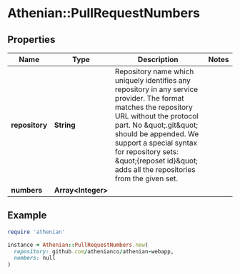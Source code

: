 # Athenian::PullRequestNumbers

## Properties

| Name | Type | Description | Notes |
| ---- | ---- | ----------- | ----- |
| **repository** | **String** | Repository name which uniquely identifies any repository in any service provider. The format matches the repository URL without the protocol part. No \&quot;.git\&quot; should be appended. We support a special syntax for repository sets: \&quot;{reposet id}\&quot; adds all the repositories from the given set.  |  |
| **numbers** | **Array&lt;Integer&gt;** |  |  |

## Example

```ruby
require 'athenian'

instance = Athenian::PullRequestNumbers.new(
  repository: github.com/athenianco/athenian-webapp,
  numbers: null
)
```

